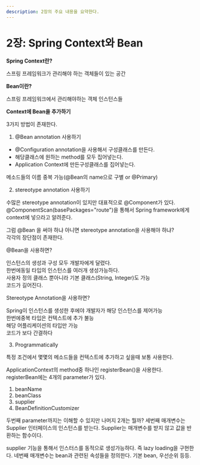 ```yaml
---
description: 2장의 주요 내용을 요약한다.
---
```


# 2장: Spring Context와 Bean

**Spring Context란?**

스프링 프레임워크가 관리해야 하는 객체들이  있는 공간



**Bean이란?**

스프링 프레임워크에서 관리해야하는 객체 인스턴스들



**Context에 Bean을 추가하기**

3가지 방법이 존재한다.

1. @Bean annotation 사용하기

* @Configuration annotation을 사용해서 구성클래스를 만든다.
* 해당클래스에 원하는 method를 모두 집어넣는다.&#x20;
* Application Context에 만든구성클래스를 집어넣는다.&#x20;

메소드들의 이름 중복 가능(@Bean의 name으로 구별 or @Primary)

2. stereotype annotation 사용하기

수많은 stereotype annotation이 있지만 대표적으로 @Component가 있다.\
@ComponentScan(basePackages="route")을 통해서 Spring framework에게 context에 넣으라고 알려준다.

그럼 @Bean 을 써야 하냐 아니면 stereotype annotation을 사용해야 하냐?\
각각의 장단점이 존재한다.

@Bean을 사용하면?

인스턴스의 생성과 구성 모두 개발자에게 달렸다.\
한번에동일 타입의 인스턴스를 여러개 생성가능하다.\
사용자 정의 클래스 뿐아니라 기본 클래스(String, Integer)도 가능\
코드가 길어진다.

Stereotype Annotation을 사용하면?

Spring이 인스턴스를 생성한 후에야 개발자가 해당 인스턴스를 제어가능\
한번에중복 타입은 컨텍스트에 추가 불능 \
해당 어플리케이션의 타입만 가능\
코드가 보다 간결하다

3. Programmatically

특정 조건에서 몇몇의 메소드들을 컨텍스트에 추가하고 싶을때 보통 사용한다.

ApplicationContext의 method중 하나인 registerBean()을 사용한다. registerBean에는 4개의 parameter가 있다.

1. beanName
2. beanClass
3. supplier
4. BeanDefinitionCustomizer

두번째 parameter까지는 이해할 수 있지만 나머지 2개는 뭘까? 세번째 매개변수는 Supplier 인터페이스의 인스턴스를 받는다. Supplier는 매개변수를 받지 않고 값을 반환하는 함수이다.

supplier 기능을 통해서 인스터스를 동적으로 생성가능하다. 즉 lazy loading을 구현한다. 네번째 매개변수는 bean과 관련된 속성들을 정의한다. 기본 bean, 우선순위 등등.

